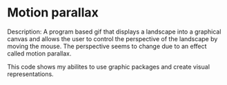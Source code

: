 # Motion parallax

Description: A program based gif that displays a landscape into a graphical canvas and allows the user to control the perspective of the landscape by moving the mouse. The perspective seems to change due to an effect called motion parallax.

This code shows my abilites to use graphic packages and create visual representations. 

